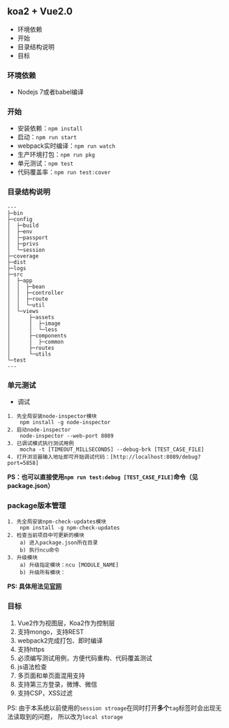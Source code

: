 ## koa2 + Vue2.0

* 环境依赖
* 开始
* 目录结构说明
* 目标

### 环境依赖
* Nodejs 7或者babel编译

### 开始
* 安装依赖：```npm install```
* 启动：```npm run start```
* webpack实时编译：```npm run watch```
* 生产环境打包：```npm run pkg```
* 单元测试：```npm test```
* 代码覆盖率：```npm run test:cover```

### 目录结构说明
```
---
├─bin  
├─config  
│  ├─build  
│  ├─env  
│  ├─passport  
│  ├─privs  
│  └─session  
├─coverage  
├─dist  
├─logs  
├─src  
│  ├─app  
│  │  ├─bean  
│  │  ├─controller  
│  │  ├─route  
│  │  └─util  
│  └─views  
│      ├─assets  
│      │  ├─image  
│      │  └─less  
│      ├─components  
│      │  ├─common  
│      ├─routes  
│      └─utils  
└─test  
---
```

### 单元测试
* 调试  

``` 
1. 先全局安装node-inspector模块
    npm install -g node-inspector
2. 启动node-inspector
    node-inspector --web-port 8089
3. 已调试模式执行测试用例
    mocha -t [TIMEOUT_MILLSECONDS] --debug-brk [TEST_CASE_FILE]
4. 打开浏览器输入地址即可开始调试代码：[http://localhost:8089/debug?port=5858]
```
**PS：也可以直接使用```npm run test:debug [TEST_CASE_FILE]```命令（见package.json）**

### package版本管理
```
1. 先全局安装npm-check-updates模块
	npm install -g npm-check-updates
2. 检查当前项目中可更新的模块
	a) 进入package.json所在目录
	b) 执行ncu命令
3. 升级模块
	a) 升级指定模块：ncu [MODULE_NAME]
	b) 升级所有模块：
```
**PS: 具体用法见[官网](https://www.npmjs.com/package/npm-check-updates)**

### 目标
1. Vue2作为视图层，Koa2作为控制层
2. 支持mongo，支持REST
3. webpack2完成打包、即时编译
4. 支持https
5. 必须编写测试用例，方便代码重构、代码覆盖测试
6. js语法检查
7. 多页面和单页面混用支持
8. 支持第三方登录，微博、微信
9. 支持CSP，XSS过滤

PS: 由于本系统以前使用的`session stroage`在同时打开**多个**`tag`标签时会出现无法读取到的问题， 所以改为`local storage`
